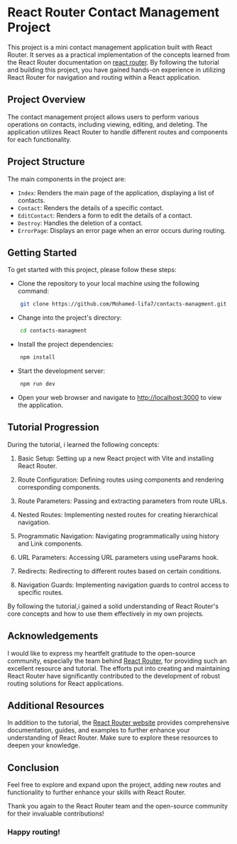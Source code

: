 # React Router Contact Management Project

This project is a mini contact management application built with React Router. It serves as a practical implementation of the concepts learned from the React Router documentation on [react router](reactrouter.com). By following the tutorial and building this project, you have gained hands-on experience in utilizing React Router for navigation and routing within a React application.

## Project Overview

The contact management project allows users to perform various operations on contacts, including viewing, editing, and deleting. The application utilizes React Router to handle different routes and components for each functionality.

## Project Structure

The main components in the project are:

- `Index`: Renders the main page of the application, displaying a list of contacts.
- `Contact`: Renders the details of a specific contact.
- `EditContact`: Renders a form to edit the details of a contact.
- `Destroy`: Handles the deletion of a contact.
- `ErrorPage`: Displays an error page when an error occurs during routing.

## Getting Started

To get started with this project, please follow these steps:

- Clone the repository to your local machine using the following command:

```bash
    git clone https://github.com/Mohamed-lifa7/contacts-managment.git
```

- Change into the project's directory:

```bash
    cd contacts-managment
```

- Install the project dependencies:

```bash
    npm install
```

- Start the development server:

```bash
    npm run dev
```

- Open your web browser and navigate to [http://localhost:3000](http://localhost:3000) to view the application.

## Tutorial Progression

During the tutorial, i learned the following concepts:

1. Basic Setup: Setting up a new React project with Vite and installing React Router.

2. Route Configuration: Defining routes using  components and rendering corresponding components.

3. Route Parameters: Passing and extracting parameters from route URLs.

4. Nested Routes: Implementing nested routes for creating hierarchical navigation.

5. Programmatic Navigation: Navigating programmatically using history and Link components.

6. URL Parameters: Accessing URL parameters using useParams hook.

7. Redirects: Redirecting to different routes based on certain conditions.

8. Navigation Guards: Implementing navigation guards to control access to specific routes.

By following the tutorial,i gained a solid understanding of React Router's core concepts and how to use them effectively in my own projects.

## Acknowledgements

I would like to express my heartfelt gratitude to the open-source community, especially the team behind  [React Router](reactrouter.com), for providing such an excellent resource and tutorial. The efforts put into creating and maintaining React Router have significantly contributed to the development of robust routing solutions for React applications.

## Additional Resources

In addition to the tutorial, the  [React Router website](reactrouter.com) provides comprehensive documentation, guides, and examples to further enhance your understanding of React Router. Make sure to explore these resources to deepen your knowledge.

## Conclusion

Feel free to explore and expand upon the project, adding new routes and functionality to further enhance your skills with React Router.

Thank you again to the React Router team and the open-source community for their invaluable contributions!

### Happy routing!